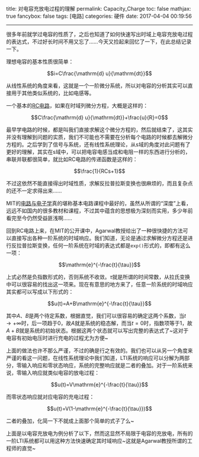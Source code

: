 title: 对电容充放电过程的理解
permalink: Capacity_Charge
toc: false
mathjax: true
fancybox: false
tags: [电路]
categories: 硬件
date: 2017-04-04 00:19:56

---

很多年前就学过电容的性质了，之后也知道了如何快速写出时域上电容充放电过程的表达式，不过好长时间不用又忘了……今天又捡起来回忆了一下，在此总结记录一下。

<!--more-->

理想电容的基本性质很简单：

$$i=C\frac{\mathrm{d} u}{\mathrm{dt}}$$

从线性系统的角度来看，这就是一个一阶微分系统，所以对电容的分析其实可以直接用于其他类似系统的，比如电感等。

一个基本的[RC电路](https://zh.wikipedia.org/wiki/RC%E9%9B%BB%E8%B7%AF)，如果在时域列微分方程，大概是这样的：

$$C\frac{\mathrm{d} u}{\mathrm{dt}}+\frac{u}{R}=0$$

最早学电路的时候，都是叫我们直接求解这个微分方程的，然后就结束了，这其实并没有理解到问题的实质，我们不可能也不需要在分析每个电路的时候都去解微分方程的。之后学到了信号与系统，还有线性系统理论，从s域的角度对此问题有了更好的理解，其实在s域中，可以把电容电感当成和电阻一样的东西进行分析的，串联并联都很简单，就比如RC电路的传递函数是这样的：

$$\frac{1}{RCs+1}$$

不过这依然不能直接得出时域性质，求解反拉普拉斯变换也很麻烦的，而且复杂点的还不一定求得出来……

MIT的[电路与电子学](http://open.163.com/special/opencourse/circuits.html)真的堪称基本电路课程中最好的，虽然从所谓的“深度”上看，远远不如国内的很多教材和课程，不过其中蕴含的思想极为深刻而实用，多少年前看完至今仍然受益匪浅啊……

回到RC电路上来，在MIT的公开课中，Agarwal教授给出了一种很快捷的方法可以直接写出各种一阶系统的时域响应。我们知道，无论是通过求解微分方程还是进行反拉普拉斯变换，任何一阶系统在时域的表达式都是`exp()`形式的，即都有这么一项：

$$\mathrm{e}^{-\frac{t}{\tau}}$$

上式必然是负指数形式的，否则系统不收敛。$\tau$就是所谓的时间常数，从拉氏变换中可以很容易的找出这一项来。现在有意思的地方来了，任意一阶系统的时域响应其实都可以写成以下形式的：

$$u(t)=A+B\mathrm{e}^{-\frac{t}{\tau}}$$

其中$A$、$B$是两个待定系数，根据直觉，我们可以很容易的确定这两个系数，当$t\rightarrow+\infty$时，后一项趋于0，故$A$就是系统的稳态解，而当$t=0$时，指数项等于1，故$A+B$就是系统的初始状态。根据这两个状态就可以写出完整的表达式了~这对于电容有初始电压时进行充电的过程尤为方便~

上面的做法也许不那么严谨，不过的确是行之有效的。我们也可以从另一个角度来严谨的看这一问题，在线性系统理论中我们知道，LTI系统的响应可以分解为两部分，零输入响应和零状态响应，系统的完整响应就是二者的叠加。对于一阶系统来说，零输入响应就类似电容的放电过程：

$$u(t)=V\mathrm{e}^{-\frac{t}{\tau}}$$

而零状态响应就对应电容的充电过程：

$$u(t)=V(1-\mathrm{e}^{-\frac{t}{\tau}})$$

二者的叠加，化简一下不就成上面那个简单的式子了么~

上面是以电容充放电为例分析了以下，然而这显然不局限于电容的充放电，所有的一阶LTI系统都可以用这种方法快速确定其时域响应~这就是Agarwal教授所谓的工程师的直觉~
